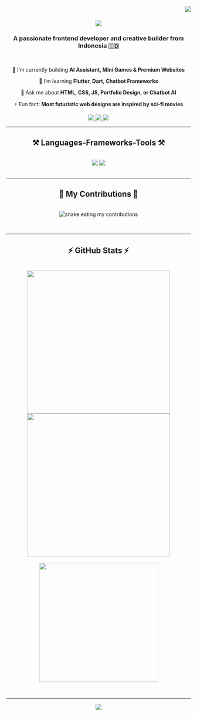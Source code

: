 <img align="right" src="https://visitor-badge.laobi.icu/badge?page_id=Larusdi.Larusdi" />

<h1 align="center">
  <img src="https://readme-typing-svg.herokuapp.com/?font=Righteous&size=35&center=true&vCenter=true&width=500&height=70&duration=4000&lines=Hi+There!+👋;+I'm+Latif+Rusdi!;" />
</h1>

<h3 align="center">A passionate frontend developer and creative builder from Indonesia 🇮🇩</h3>

<br/>

<div align="center">

 🔭 I’m currently building **AI Assistant, Mini Games & Premium Websites**

 🌱 I’m learning **Flutter, Dart, Chatbot Frameworks**

💬 Ask me about **HTML, CSS, JS, Portfolio Design, or Chatbot AI**

⚡ Fun fact: **Most futuristic web designs are inspired by sci-fi movies**

</div>

<div align="center"> 
  <a href="mailto:latifrusdi15@gmail.com">
    <img src="https://img.shields.io/badge/Gmail-333333?style=for-the-badge&logo=gmail&logoColor=red" />
  </a>
  <a href="https://www.instagram.com/29_larusdi" target="_blank">
    <img src="https://img.shields.io/badge/Instagram-E4405F?style=for-the-badge&logo=instagram&logoColor=white" />
  </a>
  <a href="https://www.tiktok.com/@29_latif" target="_blank">
     <img src="https://img.shields.io/badge/TikTok-black?style=for-the-badge&logo=tiktok&logoColor=white" />
  </a>
</div>

<hr/>

<h2 align="center">⚒️ Languages-Frameworks-Tools ⚒️</h2>
<br/>
<div align="center">
    <img src="https://skillicons.dev/icons?i=html,css,js,bootstrap,tailwind,vscode,github,git,figma" />
    <img src="https://skillicons.dev/icons?i=react,nodejs,python,firebase,mysql,dart,linux" /><br>
</div>

<br/>
<hr/>

<div align="center">
  <h2>🐍 My Contributions 🐍</h2>
  <br>
  <img alt="snake eating my contributions" src="https://raw.githubusercontent.com/Larusdi/Larusdi/output/github-contribution-grid-snake.svg" />
</div>

<br/><hr/>

<h2 align="center">⚡ GitHub Stats ⚡</h2>
<br>
<div align="center">
  <img width=390 src="https://github-readme-streak-stats.herokuapp.com/?user=Larusdi&theme=react&hide_border=true" />
  <img width=390 src="https://github-readme-stats.vercel.app/api?username=Larusdi&show_icons=true&theme=react&rank_icon=github&hide_border=true" />
  <br/><br/>
  <img width=325 src="https://github-readme-stats.vercel.app/api/top-langs/?username=Larusdi&hide=HTML&langs_count=8&layout=compact&theme=react&hide_border=true" />
</div>

<br/><hr/>

<div align="center">
<a href="https://wa.me/6282389160273" target="_blank">
  <img src="https://img.shields.io/badge/Contact%20via%20WhatsApp-25D366?style=for-the-badge&logo=whatsapp&logoColor=white"/>
</a>
</div>

<br/>
